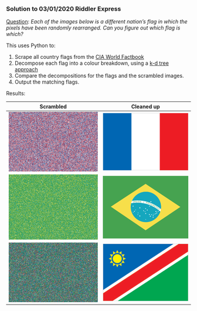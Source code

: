 ### Solution to 03/01/2020 Riddler Express

[Question](https://fivethirtyeight.com/features/can-you-solve-the-vexing-vexillology/): _Each of the images below is a different nation’s flag in which the pixels have been randomly rearranged. Can you figure out which flag is which?_

This uses Python to:

1. Scrape all country flags from the [CIA World Factbook](https://www.cia.gov/library/publications/the-world-factbook/docs/flagsoftheworld.html)
2. Decompose each flag into a colour breakdown, using a [k-d tree approach](https://stackoverflow.com/a/50545735)
3. Compare the decompositions for the flags and the scrambled images.
4. Output the matching flags.

Results:

Scrambled | Cleaned up
--------- | ----------
![Flag 1](https://raw.githubusercontent.com/setalyas/Riddler/master/2020-01-03%20Express_Scrambled%20flags/Outputs/1.png) | ![French flag](https://raw.githubusercontent.com/setalyas/Riddler/master/2020-01-03%20Express_Scrambled%20flags/Outputs/1FR.gif)
![Flag 2](https://raw.githubusercontent.com/setalyas/Riddler/master/2020-01-03%20Express_Scrambled%20flags/Outputs/2.png) | ![Brazil flag](https://raw.githubusercontent.com/setalyas/Riddler/master/2020-01-03%20Express_Scrambled%20flags/Outputs/2BR.gif)
![Flag 3](https://raw.githubusercontent.com/setalyas/Riddler/master/2020-01-03%20Express_Scrambled%20flags/Outputs/3.png) | ![Namibia flag](https://raw.githubusercontent.com/setalyas/Riddler/master/2020-01-03%20Express_Scrambled%20flags/Outputs/3WA.gif)

